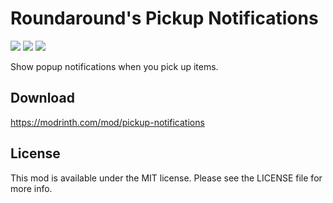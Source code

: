 # Roundaround's Pickup Notifications

<img src="https://img.shields.io/badge/Loader-Fabric-%23313e51?style=for-the-badge"/>
<img src="https://img.shields.io/badge/MC-1.19--1.19.4-%23313e51?style=for-the-badge"/>
<img src="https://img.shields.io/badge/Side-Client-%23313e51?style=for-the-badge"/>

Show popup notifications when you pick up items.

## Download

https://modrinth.com/mod/pickup-notifications

## License

This mod is available under the MIT license. Please see the LICENSE file for more info.